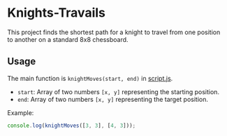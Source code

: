 # Knights-Travails

This project finds the shortest path for a knight to travel from one position to another on a standard 8x8 chessboard.

## Usage

The main function is `knightMoves(start, end)` in [script.js](script.js).

- `start`: Array of two numbers `[x, y]` representing the starting position.
- `end`: Array of two numbers `[x, y]` representing the target position.

Example:

```js
console.log(knightMoves([3, 3], [4, 3]));
```
